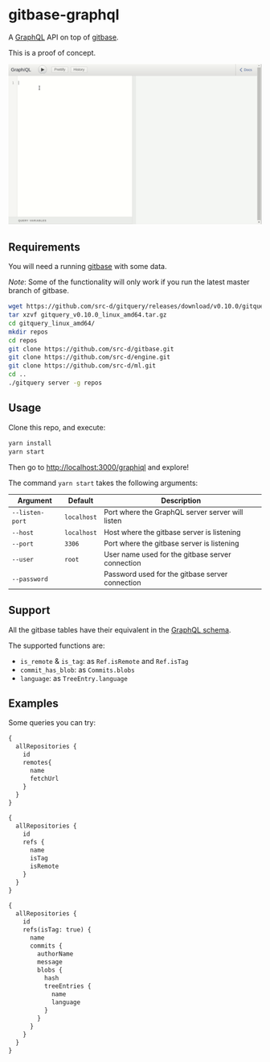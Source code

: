 # gitbase-graphql

A [GraphQL](http://graphql.org/) API on top of [gitbase](https://github.com/src-d/gitbase).

This is a proof of concept.

![Demo](./docs/demo.gif)

## Requirements

You will need a running [gitbase](https://github.com/src-d/gitbase) with some data.

_Note_: Some of the functionality will only work if you run the latest master branch of gitbase.

```bash
wget https://github.com/src-d/gitquery/releases/download/v0.10.0/gitquery_v0.10.0_linux_amd64.tar.gz
tar xzvf gitquery_v0.10.0_linux_amd64.tar.gz
cd gitquery_linux_amd64/
mkdir repos
cd repos
git clone https://github.com/src-d/gitbase.git
git clone https://github.com/src-d/engine.git
git clone https://github.com/src-d/ml.git
cd ..
./gitquery server -g repos
```

## Usage

Clone this repo, and execute:

```bash
yarn install
yarn start
```

Then go to [http://localhost:3000/graphiql](http://localhost:3000/graphiql) and explore!

The command `yarn start` takes the following arguments:

| Argument | Default | Description |
| --- | --- | --- |
| `--listen-port` | `localhost` | Port where the GraphQL server server will listen |
| `--host` | `localhost` | Host where the gitbase server is listening |
| `--port` | `3306` | Port where the gitbase server is listening |
| `--user` | `root` | User name used for the gitbase server connection |
| `--password` | ` ` | Password used for the gitbase server connection |

## Support

All the gitbase tables have their equivalent in the [GraphQL schema](./data/schema.js).

The supported functions are:

* `is_remote` & `is_tag`: as `Ref.isRemote` and `Ref.isTag`
* `commit_has_blob`: as `Commits.blobs`
* `language`: as `TreeEntry.language`

## Examples

Some queries you can try:


```
{
  allRepositories {
    id
    remotes{
      name
      fetchUrl
    }
  }
}
```

```
{
  allRepositories {
    id
    refs {
      name
      isTag
      isRemote
    }
  }
}
```

```
{
  allRepositories {
    id
    refs(isTag: true) {
      name
      commits {
        authorName
        message
        blobs {
          hash
          treeEntries {
            name
            language
          }
        }
      }
    }
  }
}
```
